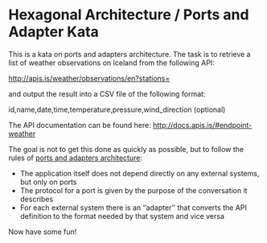 # Hexagonal Architecture / Ports and Adapter Kata

This is a kata on ports and adapters architecture. The task is to retrieve a list of weather observations on Iceland from the following API:

http://apis.is/weather/observations/en?stations=

and output the result into a CSV file of the following format:

id,name,date,time,temperature,pressure,wind_direction (optional)

The API documentation can be found here: http://docs.apis.is/#endpoint-weather

The goal is not to get this done as quickly as possible, but to follow the rules of
[ports and adapters architecture](http://alistair.cockburn.us/Hexagonal+architecture):
  * The application itself does not depend directly on any external systems, but only on ports
  * The protocol for a port is given by the purpose of the conversation it describes
  * For each external system there is an ‘’adapter’’ that converts the API definition to the format needed by that system and vice versa

Now have some fun!



